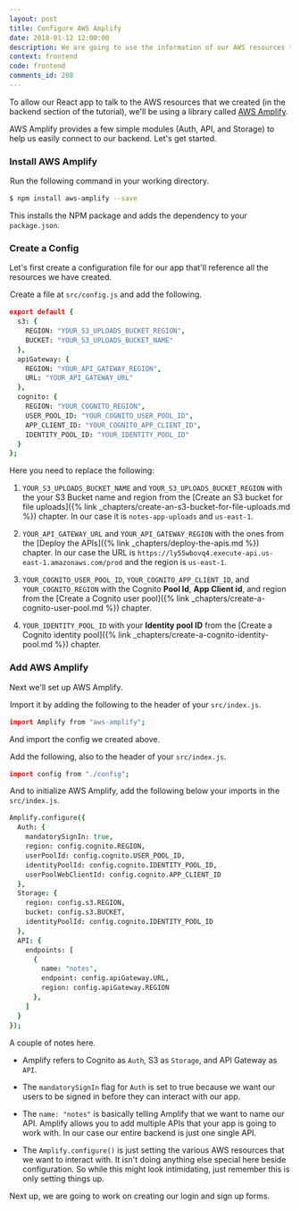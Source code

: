 ```yaml
---
layout: post
title: Configure AWS Amplify
date: 2018-01-12 12:00:00
description: We are going to use the information of our AWS resources to configure AWS Amplify in our React app. We'll call the Amplify.configure() method when our app first loads.
context: frontend
code: frontend
comments_id: 208
---
```


To allow our React app to talk to the AWS resources that we created (in the backend section of the tutorial), we'll be using a library called [AWS Amplify](https://github.com/aws/aws-amplify). 

AWS Amplify provides a few simple modules (Auth, API, and Storage) to help us easily connect to our backend. Let's get started.

### Install AWS Amplify

<img class="code-marker" src="/assets/s.png" />Run the following command in your working directory.

``` bash
$ npm install aws-amplify --save
```

This installs the NPM package and adds the dependency to your `package.json`.

### Create a Config

Let's first create a configuration file for our app that'll reference all the resources we have created.

<img class="code-marker" src="/assets/s.png" />Create a file at `src/config.js` and add the following.

``` coffee
export default {
  s3: {
    REGION: "YOUR_S3_UPLOADS_BUCKET_REGION",
    BUCKET: "YOUR_S3_UPLOADS_BUCKET_NAME"
  },
  apiGateway: {
    REGION: "YOUR_API_GATEWAY_REGION",
    URL: "YOUR_API_GATEWAY_URL"
  },
  cognito: {
    REGION: "YOUR_COGNITO_REGION",
    USER_POOL_ID: "YOUR_COGNITO_USER_POOL_ID",
    APP_CLIENT_ID: "YOUR_COGNITO_APP_CLIENT_ID",
    IDENTITY_POOL_ID: "YOUR_IDENTITY_POOL_ID"
  }
};
```

Here you need to replace the following:

1. `YOUR_S3_UPLOADS_BUCKET_NAME` and `YOUR_S3_UPLOADS_BUCKET_REGION` with the your S3 Bucket name and region from the [Create an S3 bucket for file uploads]({% link _chapters/create-an-s3-bucket-for-file-uploads.md %}) chapter. In our case it is `notes-app-uploads` and `us-east-1`.

2. `YOUR_API_GATEWAY_URL` and `YOUR_API_GATEWAY_REGION` with the ones from the [Deploy the APIs]({% link _chapters/deploy-the-apis.md %}) chapter. In our case the URL is `https://ly55wbovq4.execute-api.us-east-1.amazonaws.com/prod` and the region is `us-east-1`.

3. `YOUR_COGNITO_USER_POOL_ID`, `YOUR_COGNITO_APP_CLIENT_ID`, and `YOUR_COGNITO_REGION` with the Cognito **Pool Id**, **App Client id**, and region from the [Create a Cognito user pool]({% link _chapters/create-a-cognito-user-pool.md %}) chapter.

4. `YOUR_IDENTITY_POOL_ID` with your **Identity pool ID** from the [Create a Cognito identity pool]({% link _chapters/create-a-cognito-identity-pool.md %}) chapter.

### Add AWS Amplify

Next we'll set up AWS Amplify.

<img class="code-marker" src="/assets/s.png" />Import it by adding the following to the header of your `src/index.js`.

``` coffee
import Amplify from "aws-amplify";
```

And import the config we created above. 

<img class="code-marker" src="/assets/s.png" />Add the following, also to the header of your `src/index.js`.

``` coffee
import config from "./config";
```

<img class="code-marker" src="/assets/s.png" />And to initialize AWS Amplify, add the following below your imports in the `src/index.js`.

``` coffee
Amplify.configure({
  Auth: {
    mandatorySignIn: true,
    region: config.cognito.REGION,
    userPoolId: config.cognito.USER_POOL_ID,
    identityPoolId: config.cognito.IDENTITY_POOL_ID,
    userPoolWebClientId: config.cognito.APP_CLIENT_ID
  },
  Storage: {
    region: config.s3.REGION,
    bucket: config.s3.BUCKET,
    identityPoolId: config.cognito.IDENTITY_POOL_ID
  },
  API: {
    endpoints: [
      {
        name: "notes",
        endpoint: config.apiGateway.URL,
        region: config.apiGateway.REGION
      },
    ]
  }
});
```

A couple of notes here.

- Amplify refers to Cognito as `Auth`, S3 as `Storage`, and API Gateway as `API`.

- The `mandatorySignIn` flag for `Auth` is set to true because we want our users to be signed in before they can interact with our app.

- The `name: "notes"` is basically telling Amplify that we want to name our API. Amplify allows you to add multiple APIs that your app is going to work with. In our case our entire backend is just one single API.

- The `Amplify.configure()` is just setting the various AWS resources that we want to interact with. It isn't doing anything else special here beside configuration. So while this might look intimidating, just remember this is only setting things up. 

Next up, we are going to work on creating our login and sign up forms.
